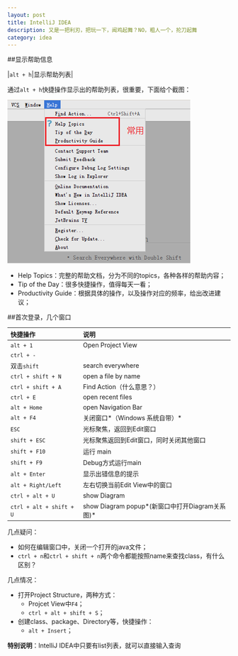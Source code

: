 ```yaml
---
layout: post
title: IntelliJ IDEA
description: 又是一把利刃，把玩一下，闻鸡起舞？NO，粗人一个，抡刀起舞
category: idea
---
```


##显示帮助信息

|`alt + h`|显示帮助列表|




通过`alt + h`快捷操作显示出的帮助列表，很重要，下面给个截图：

![](/images/intellij-idea/help-menu.png)

* Help Topics：完整的帮助文档，分为不同的topics，各种各样的帮助内容；
* Tip of the Day：很多快捷操作，值得每天一看；
* Productivity Guide：根据具体的操作，以及操作对应的频率，给出改进建议；


##首次登录，几个窗口

|快捷操作|说明|
|:--|:--|
|`alt + 1`| Open Project View|
|`ctrl + -`|
|双击`shift`|search everywhere|
|`ctrl + shift + N`|open a file by name|
|`ctrl + shift + A`|Find Action（什么意思？）|
|`ctrl + E`|open recent files|
|`alt + Home`|open Navigation Bar|
|`alt + F4`|关闭窗口*（Windows 系统自带）*|
|`ESC`| 光标聚焦，返回到Edit窗口|
|`shift + ESC`|光标聚焦返回到Edit窗口，同时关闭其他窗口|
|`shift + F10`|运行 main|
|`shift + F9`| Debug方式运行main|
|`alt + Enter`|显示出错信息的提示|
|`alt + Right/Left`|左右切换当前Edit View中的窗口|
|`ctrl + alt + U`|show Diagram|
|`ctrl + alt + shift + U`|show Diagram popup*(新窗口中打开Diagram关系图)*|



几点疑问：

* 如何在编辑窗口中，关闭一个打开的java文件；
* `ctrl + n`和`ctrl + shift + n`两个命令都能按照name来查找class，有什么区别？


几点情况：

* 打开Project Structure，两种方式：
	* Projcet View中`F4`；
	* `ctrl + alt + shift + S`；
* 创建class、package、Directory等，快捷操作：
	* `alt + Insert`；


**特别说明**：IntelliJ IDEA中只要有list列表，就可以直接输入查询














[NingG]:    http://ningg.github.com  "NingG"
